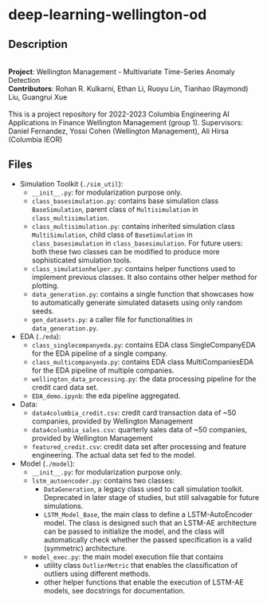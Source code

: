 # deep-learning-wellington-od

## Description
\
  **Project**: Wellington Management - Multivariate Time-Series Anomaly Detection\
  **Contributors**: Rohan R. Kulkarni, Ethan Li, Ruoyu Lin, Tianhao (Raymond) Liu, Guangrui Xue\
  \
  This is a project repository for 2022-2023 Columbia Engineering AI Applications in Finance Wellington Management (group 1).
  Supervisors: Daniel Fernandez, Yossi Cohen (Wellington Management), Ali Hirsa (Columbia IEOR)

## Files 
- Simulation Toolkit (`./sim_util`):
  - `__init__.py`: for modularization purpose only.
  - `class_basesimulation.py`: contains base simulation class `BaseSimulation`, parent class of `Multisimulation` in `class_multisimulation`.
  - `class_multisimulation.py`: contains inherited simulation class `MultiSimulation`, child class of `BaseSimulation` in `class_basesimulation` in `class_basesimulation`. For future users: both these two classes can be modified to produce more sophisticated simulation tools.
  - `class_simulationhelper.py`: contains helper functions used to implement previous classes. It also contains other helper method for plotting.
  - `data_generation.py`: contains a single function that showcases how to automatically generate simulated datasets using only random seeds. 
  - `gen_datasets.py`: a caller file for functionalities in `data_generation.py`.
- EDA (`./eda`):
  - `class_singlecompanyeda.py`: contains EDA class SingleCompanyEDA for the EDA pipeline of a single company.
  - `class_multicompanyeda.py`: contains EDA class MultiCompaniesEDA for the EDA pipeline of multiple companies.
  - `wellington_data_processing.py`: the data processing pipeline for the credit card data set.
  - `EDA_demo.ipynb`: the eda pipeline aggregated.
- Data:
  - `data4columbia_credit.csv`: credit card transaction data of ~50 companies, provided by Wellington Management 
  - `data4columbia_sales.csv`: quarterly sales data of ~50 companies, provided by Wellington Management
  - `featured_credit.csv`: credit data set after processing and feature engineering. The actual data set fed to the model.
- Model (`./model`):
  - `__init__.py`: for modularization purpose only.
  - `lstm_autoencoder.py`: contains two classes:
    - `DataGeneration`, a legacy class used to call simulation toolkit. Deprecated in later stage of studies, but still salvagable for future simulations.
    - `LSTM_Model_Base`, the main class to define a LSTM-AutoEncoder model. The class is designed such that an LSTM-AE architecture can be passed to initialize the model, and the class will automatically check whether the passed specification is a valid (symmetric) architecture.
  - `model_exec.py`: the main model execution file that contains
    - utility class `OutlierMetric` that enables the classification of outliers using different methods.
    - other helper functions that enable the execution of LSTM-AE models, see docstrings for documentation.
